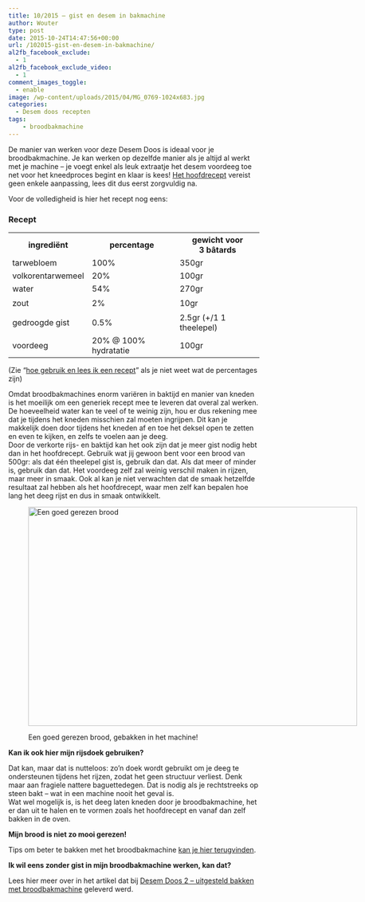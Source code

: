 ```yaml
---
title: 10/2015 – gist en desem in bakmachine
author: Wouter
type: post
date: 2015-10-24T14:47:56+00:00
url: /102015-gist-en-desem-in-bakmachine/
al2fb_facebook_exclude:
  - 1
al2fb_facebook_exclude_video:
  - 1
comment_images_toggle:
  - enable
image: /wp-content/uploads/2015/04/MG_0769-1024x683.jpg
categories:
  - Desem doos recepten
tags:
    - broodbakmachine
---
```


De manier van werken voor deze Desem Doos is ideaal voor je broodbakmachine. Je kan werken op dezelfde manier als je altijd al werkt met je machine &#8211; je voegt enkel als leuk extraatje het desem voordeeg toe net voor het kneedproces begint en klaar is kees! [Het hoofdrecept][1] vereist geen enkele aanpassing, lees dit dus eerst zorgvuldig na.
  
Voor de volledigheid is hier het recept nog eens:

### Recept

<div class="table-responsive">
<table  style="width:100%; "  class="easy-table easy-table-default tablesorter  table table-striped" border="0">
<tr>
<th class=' ' >
ingrediënt
</th>
<th class=' ' >
percentage
</th>
<th class=' ' >
gewicht voor 3 bâtards
</th>
</tr>
<tr>
<td >
tarwebloem
</td>
<td >
100%
</td>
<td >
350gr
</td>
</tr>
<tr>
<td >
volkorentarwemeel
</td>
<td >
20%
</td>
<td >
100gr
</td>
</tr>
<tr>
<td >
water
</td>
<td >
54%
</td>
<td >
270gr
</td>
</tr>
<tr>
<td >
<span style="line-height: 1.6471;">zout</td> 
<td >
2%
</td>
<td >
10gr
</td></tr> 
<tr>
<td >
gedroogde gist
</td>
<td >
0.5%
</td>
<td >
2.5gr (+/1 1 theelepel)
</td>
</tr>
<tr>
<td >
</span><span style="line-height: 1.6471;">voordeeg</td> 
<td >
  20% @ 100% hydratatie
</td>
<td >
  100gr</span><span style="line-height: 1.6471;"></td> </tr> </tbody></table></div></span></p> 
  
  <p>
    (Zie &#8220;<a title="Hoe gebruik en lees ik een recept?" href="https://redzuurdesem.be/hoe-gebruik-en-lees-ik-een-recept/">hoe gebruik en lees ik een recept</a>&#8221; als je niet weet wat de percentages zijn)
  </p>
  
  <p>
    Omdat broodbakmachines enorm variëren in baktijd en manier van kneden is het moeilijk om een generiek recept mee te leveren dat overal zal werken. De hoeveelheid water kan te veel of te weinig zijn, hou er dus rekening mee dat je tijdens het kneden misschien zal moeten ingrijpen. Dit kan je makkelijk doen door tijdens het kneden af en toe het deksel open te zetten en even te kijken, en zelfs te voelen aan je deeg.<br /> Door de verkorte rijs- en baktijd kan het ook zijn dat je meer gist nodig hebt dan in het hoofdrecept. Gebruik wat jij gewoon bent voor een brood van 500gr: als dat één theelepel gist is, gebruik dan dat. Als dat meer of minder is, gebruik dan dat. Het voordeeg zelf zal weinig verschil maken in rijzen, maar meer in smaak. Ook al kan je niet verwachten dat de smaak hetzelfde resultaat zal hebben als het hoofdrecept, waar men zelf kan bepalen hoe lang het deeg rijst en dus in smaak ontwikkelt.
  </p><figure id="attachment_865" style="width: 660px" class="wp-caption aligncenter">
  
  <a href="https://redzuurdesem.be/wp-content/uploads/2015/04/MG_0769.jpg"><img class="size-large wp-image-865" src="https://redzuurdesem.be/wp-content/uploads/2015/04/MG_0769-1024x683.jpg" alt="Een goed gerezen brood" width="660" height="440" srcset="https://redzuurdesem.be/wp-content/uploads/2015/04/MG_0769-1024x683.jpg 1024w, https://redzuurdesem.be/wp-content/uploads/2015/04/MG_0769-300x200.jpg 300w, https://redzuurdesem.be/wp-content/uploads/2015/04/MG_0769.jpg 1200w" sizes="(max-width: 660px) 100vw, 660px" /></a><figcaption class="wp-caption-text">Een goed gerezen brood, gebakken in het machine!</figcaption></figure> 
  
  <p>
    <strong>Kan ik ook hier mijn rijsdoek gebruiken?</strong>
  </p>
  
  <p>
    Dat kan, maar dat is nutteloos: zo&#8217;n doek wordt gebruikt om je deeg te ondersteunen tijdens het rijzen, zodat het geen structuur verliest. Denk maar aan fragiele nattere baguettedegen. Dat is nodig als je rechtstreeks op steen bakt &#8211; wat in een machine nooit het geval is.<br /> Wat wel mogelijk is, is het deeg laten kneden door je broodbakmachine, het er dan uit te halen en te vormen zoals het hoofdrecept en vanaf dan zelf bakken in de oven.
  </p>
  
  <p>
    <strong>Mijn brood is niet zo mooi gerezen! </strong>
  </p>
  
  <p>
    Tips om beter te bakken met het broodbakmachine <a title="Zuurdesem en broodbakmachines: doenbaar?" href="https://redzuurdesem.be/zuurdesem-en-broodbakmachines-doenbaar/">kan je hier terugvinden</a>.
  </p>
  
  <p>
    <strong>Ik wil eens zonder gist in mijn broodbakmachine werken, kan dat?</strong>
  </p>
  
  <p>
    Lees hier meer over in het artikel dat bij <a href="https://redzuurdesem.be/42015-uitgesteld-bakken-met-het-broodbakmachine/">Desem Doos 2 &#8211; uitgesteld bakken met broodbakmachine</a> geleverd werd.
  </p>

 [1]: https://redzuurdesem.be/102015-hybride-degen/